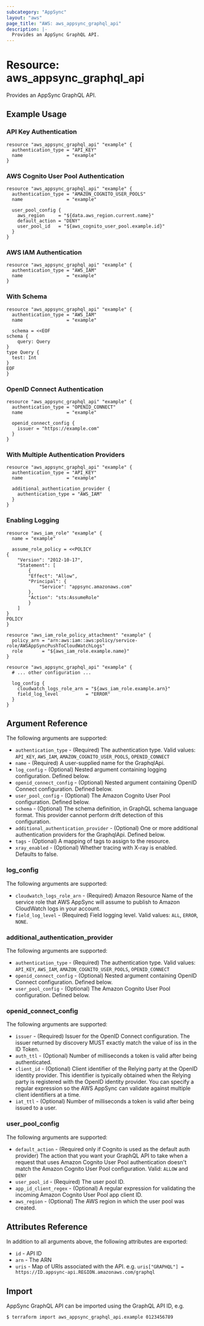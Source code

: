 ```yaml
---
subcategory: "AppSync"
layout: "aws"
page_title: "AWS: aws_appsync_graphql_api"
description: |-
  Provides an AppSync GraphQL API.
---
```


# Resource: aws_appsync_graphql_api

Provides an AppSync GraphQL API.

## Example Usage

### API Key Authentication

```hcl
resource "aws_appsync_graphql_api" "example" {
  authentication_type = "API_KEY"
  name                = "example"
}
```

### AWS Cognito User Pool Authentication

```hcl
resource "aws_appsync_graphql_api" "example" {
  authentication_type = "AMAZON_COGNITO_USER_POOLS"
  name                = "example"

  user_pool_config {
    aws_region     = "${data.aws_region.current.name}"
    default_action = "DENY"
    user_pool_id   = "${aws_cognito_user_pool.example.id}"
  }
}
```

### AWS IAM Authentication

```hcl
resource "aws_appsync_graphql_api" "example" {
  authentication_type = "AWS_IAM"
  name                = "example"
}
```

### With Schema

```hcl
resource "aws_appsync_graphql_api" "example" {
  authentication_type = "AWS_IAM"
  name                = "example"

  schema = <<EOF
schema {
	query: Query
}
type Query {
  test: Int
}
EOF
}
```

### OpenID Connect Authentication

```hcl
resource "aws_appsync_graphql_api" "example" {
  authentication_type = "OPENID_CONNECT"
  name                = "example"

  openid_connect_config {
    issuer = "https://example.com"
  }
}
```

### With Multiple Authentication Providers

```hcl
resource "aws_appsync_graphql_api" "example" {
  authentication_type = "API_KEY"
  name                = "example"

  additional_authentication_provider {
    authentication_type = "AWS_IAM"
  }
}
```

### Enabling Logging

```hcl
resource "aws_iam_role" "example" {
  name = "example"

  assume_role_policy = <<POLICY
{
    "Version": "2012-10-17",
    "Statement": [
        {
        "Effect": "Allow",
        "Principal": {
            "Service": "appsync.amazonaws.com"
        },
        "Action": "sts:AssumeRole"
        }
    ]
}
POLICY
}

resource "aws_iam_role_policy_attachment" "example" {
  policy_arn = "arn:aws:iam::aws:policy/service-role/AWSAppSyncPushToCloudWatchLogs"
  role       = "${aws_iam_role.example.name}"
}

resource "aws_appsync_graphql_api" "example" {
  # ... other configuration ...

  log_config {
    cloudwatch_logs_role_arn = "${aws_iam_role.example.arn}"
    field_log_level          = "ERROR"
  }
}
```

## Argument Reference

The following arguments are supported:

* `authentication_type` - (Required) The authentication type. Valid values: `API_KEY`, `AWS_IAM`, `AMAZON_COGNITO_USER_POOLS`, `OPENID_CONNECT`
* `name` - (Required) A user-supplied name for the GraphqlApi.
* `log_config` - (Optional) Nested argument containing logging configuration. Defined below.
* `openid_connect_config` - (Optional) Nested argument containing OpenID Connect configuration. Defined below.
* `user_pool_config` - (Optional) The Amazon Cognito User Pool configuration. Defined below.
* `schema` - (Optional) The schema definition, in GraphQL schema language format. This provider cannot perform drift detection of this configuration.
* `additional_authentication_provider` - (Optional) One or more additional authentication providers for the GraphqlApi. Defined below.
* `tags` - (Optional) A mapping of tags to assign to the resource.
* `xray_enabled` - (Optional) Whether tracing with X-ray is enabled. Defaults to false.

### log_config

The following arguments are supported:

* `cloudwatch_logs_role_arn` - (Required) Amazon Resource Name of the service role that AWS AppSync will assume to publish to Amazon CloudWatch logs in your account.
* `field_log_level` - (Required) Field logging level. Valid values: `ALL`, `ERROR`, `NONE`.

### additional_authentication_provider

The following arguments are supported:

* `authentication_type` - (Required) The authentication type. Valid values: `API_KEY`, `AWS_IAM`, `AMAZON_COGNITO_USER_POOLS`, `OPENID_CONNECT`
* `openid_connect_config` - (Optional) Nested argument containing OpenID Connect configuration. Defined below.
* `user_pool_config` - (Optional) The Amazon Cognito User Pool configuration. Defined below.

### openid_connect_config

The following arguments are supported:

* `issuer` - (Required) Issuer for the OpenID Connect configuration. The issuer returned by discovery MUST exactly match the value of iss in the ID Token.
* `auth_ttl` - (Optional) Number of milliseconds a token is valid after being authenticated.
* `client_id` - (Optional) Client identifier of the Relying party at the OpenID identity provider. This identifier is typically obtained when the Relying party is registered with the OpenID identity provider. You can specify a regular expression so the AWS AppSync can validate against multiple client identifiers at a time.
* `iat_ttl` - (Optional) Number of milliseconds a token is valid after being issued to a user.

### user_pool_config

The following arguments are supported:

* `default_action` - (Required only if Cognito is used as the default auth provider) The action that you want your GraphQL API to take when a request that uses Amazon Cognito User Pool authentication doesn't match the Amazon Cognito User Pool configuration. Valid: `ALLOW` and `DENY`
* `user_pool_id` - (Required) The user pool ID.
* `app_id_client_regex` - (Optional) A regular expression for validating the incoming Amazon Cognito User Pool app client ID.
* `aws_region` - (Optional) The AWS region in which the user pool was created.

## Attributes Reference

In addition to all arguments above, the following attributes are exported:

* `id` - API ID
* `arn` - The ARN
* `uris` - Map of URIs associated with the API. e.g. `uris["GRAPHQL"] = https://ID.appsync-api.REGION.amazonaws.com/graphql`

## Import

AppSync GraphQL API can be imported using the GraphQL API ID, e.g.

```
$ terraform import aws_appsync_graphql_api.example 0123456789
```
